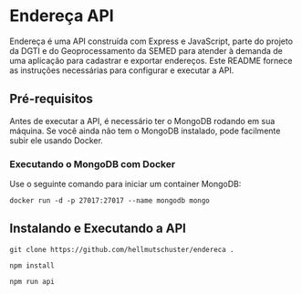 # Endereça API

Endereça é uma API construída com Express e JavaScript, parte do projeto da DGTI e do Geoprocessamento da SEMED para atender à demanda de uma aplicação para cadastrar e exportar endereços. Este README fornece as instruções necessárias para configurar e executar a API.

## Pré-requisitos

Antes de executar a API, é necessário ter o MongoDB rodando em sua máquina. Se você ainda não tem o MongoDB instalado, pode facilmente subir ele usando Docker.

### Executando o MongoDB com Docker

Use o seguinte comando para iniciar um container MongoDB:

```
docker run -d -p 27017:27017 --name mongodb mongo
```

## Instalando e Executando a API

```
git clone https://github.com/hellmutschuster/endereca .
```

```
npm install
```

```
npm run api
```
